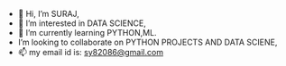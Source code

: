 - 👋 Hi, I’m SURAJ,
- 👀 I’m interested in DATA SCIENCE,
- 🌱 I’m currently learning PYTHON,ML.
-    I’m looking to collaborate on PYTHON PROJECTS AND DATA SCIENE,
- 📫  my email id is: sy82086@gmail.com 

<!---
suraj4502/suraj4502 is a ✨ special ✨ repository because its `README.md` (this file) appears on your GitHub profile.
You can click the Preview link to take a look at your changes.
--->
